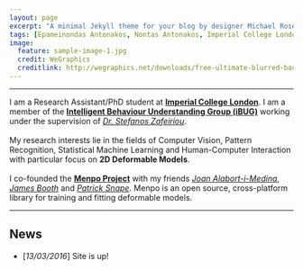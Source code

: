 ```yaml
---
layout: page
excerpt: "A minimal Jekyll theme for your blog by designer Michael Rose."
tags: [Epameinondas Antonakos, Nontas Antonakos, Imperial College London, Computer Vision, Deformable Models, Menpo]
image:
  feature: sample-image-1.jpg
  credit: WeGraphics
  creditlink: http://wegraphics.net/downloads/free-ultimate-blurred-background-pack/
---
```


---

I am a Research Assistant/PhD student at [**Imperial College London**](http://www.imperial.ac.uk/computing). I am a member of the [**Intelligent Behaviour Understanding Group (iBUG)**](http://ibug.doc.ic.ac.uk/) working under the supervision of [*Dr. Stefanos Zafeiriou*](https://wp.doc.ic.ac.uk/szafeiri/).<br/><br/>
My research interests lie in the fields of Computer Vision, Pattern Recognition, Statistical Machine Learning and Human-Computer Interaction with particular focus on **2D Deformable Models**.<br/><br/>
I co-founded the **[Menpo Project](http://www.menpo.org/)** with my friends [*Joan Alabort-i-Medina*](https://github.com/jalabort), [*James Booth*](http://www.jamesabooth.com/) and [*Patrick Snape*](http://patricksnape.github.io/). Menpo is an open source, cross-platform library for training and fitting deformable models.

---

## News 
* [*13/03/2016*] Site is up!
